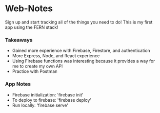 # Web-Notes
Sign up and start tracking all of the things you need to do! This is my first app using the FERN stack!

### Takeaways
- Gained more experience with Firebase, Firestore, and authentication
- More Express, Node, and React experience
- Using Firebase functions was interesting because it provides a way for me to create my own API
- Practice with Postman

### App Notes
- Firebase initialization: 'firebase init'
- To deploy to firebase: 'firebase deploy'
- Run locally: 'firebase serve'